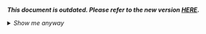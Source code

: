 _**This document is outdated. Please refer to the new version [HERE](https://github.com/oneworldmarket/idibu-api/blob/master/webservices/advert-management/advert-management-webservice.md).**_

<details>
 <summary><i>Show me anyway</i></summary>
   
Allows you to identify jobs with expiring posts in relation to current day.

Call you should make:

/rest/v1/adverts/n/days-expiring will show adverts expiring in n days, for example:

    /rest/v1/adverts/0/days-expiring - adverts expiring today,
    /rest/v1/adverts/1/days-expiring - adverts expiring tomorrow,
    /rest/v1/adverts/7/days-expiring - adverts expiring in 7 days.

</details>
